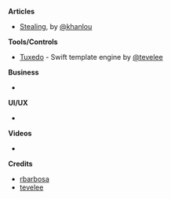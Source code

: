 **Articles**

* [Stealing](http://khanlou.com/2018/02/stealing/), by [@khanlou](https://twitter.com/khanlou)

**Tools/Controls**

* [Tuxedo](https://github.com/tevelee/Tuxedo) - Swift template engine by [@tevelee](https://twitter.com/tevelee)

**Business**

* 

**UI/UX**

* 

**Videos**

* 

**Credits**

* [rbarbosa](https://github.com/rbarbosa)
* [tevelee](https://github.com/tevelee)
